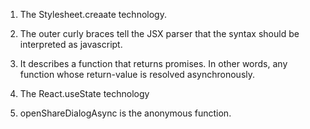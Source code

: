 1. The Stylesheet.creaate technology.

2. The outer curly braces tell the JSX parser that the syntax should be interpreted as javascript.

3. It describes a function that returns promises. In other words, any function whose return-value is resolved asynchronously.

4. The React.useState technology

5. openShareDialogAsync is the anonymous function.
